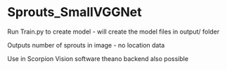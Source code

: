 # Sprouts_SmallVGGNet
Run Train.py to create model - will create the model files in output/ folder

Outputs number of sprouts in image - no location data

Use in Scorpion Vision software theano backend also possible
